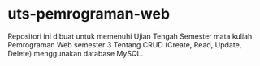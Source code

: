 # uts-pemrograman-web

Repositori ini dibuat untuk memenuhi Ujian Tengah Semester mata kuliah Pemrograman Web semester 3 Tentang CRUD (Create, Read, Update, Delete) menggunakan database MySQL.
